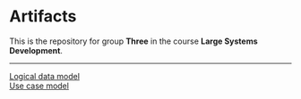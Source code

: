 # Artifacts
This is the repository for group **Three** in the course **Large Systems Development**.
</br>

---

[Logical data model](./"Logical%20%Data%20%Model.pdf")</br>
[Use case model](https://github.com/Team-Three-LSD/Artifacts/blob/master/Use%20cases.pdf)
